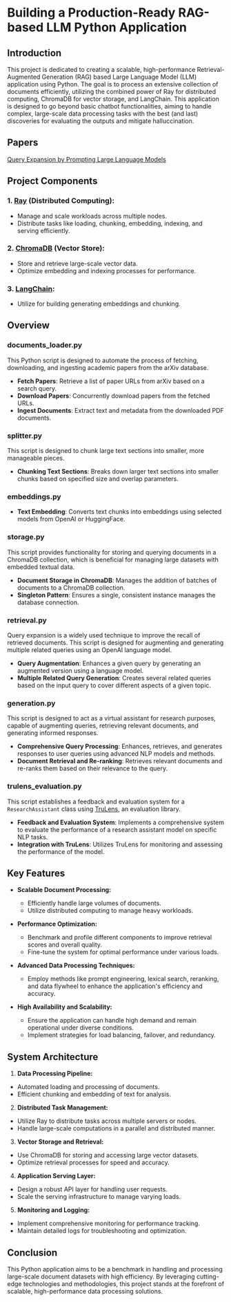 
# Building a Production-Ready RAG-based LLM Python Application

## Introduction

This project is dedicated to creating a scalable, high-performance Retrieval-Augmented Generation (RAG) based Large Language Model (LLM) application using Python. The goal is to process an extensive collection of documents efficiently, utilizing the combined power of Ray for distributed computing, ChromaDB for vector storage, and LangChain. This application is designed to go beyond basic chatbot functionalities, aiming to handle complex, large-scale data processing tasks with the best (and last) discoveries for evaluating the outputs and mitigate halluccination.
## Papers
[Query Expansion by Prompting Large Language Models](https://arxiv.org/abs/2305.03653)

## Project Components

### 1. **[Ray](https://github.com/ray-project/ray) (Distributed Computing):**
 - Manage and scale workloads across multiple nodes.
 - Distribute tasks like loading, chunking, embedding, indexing, and serving efficiently.

### 2. **[ChromaDB](https://github.com/chroma-core/chroma) (Vector Store):**
 - Store and retrieve large-scale vector data.
 - Optimize embedding and indexing processes for performance.

### 3. **[LangChain](https://github.com/langchain-ai/langchain):**
 - Utilize for building generating embeddings and chunking.

## Overview
### documents_loader.py
This Python script is designed to automate the process of fetching, downloading, and ingesting academic papers from the arXiv database.
-   **Fetch Papers**: Retrieve a list of paper URLs from arXiv based on a search query.
-   **Download Papers**: Concurrently download papers from the fetched URLs.
-   **Ingest Documents**: Extract text and metadata from the downloaded PDF documents.
### splitter.py
This script is designed to chunk large text sections into smaller, more manageable pieces.
-   **Chunking Text Sections**: Breaks down larger text sections into smaller chunks based on specified size and overlap parameters.
### embeddings.py
-   **Text Embedding**: Converts text chunks into embeddings using selected models from OpenAI or HuggingFace.

### storage.py
This script provides functionality for storing and querying documents in a ChromaDB collection, which is beneficial for managing large datasets with embedded textual data.
-   **Document Storage in ChromaDB**: Manages the addition of batches of documents to a ChromaDB collection.
-   **Singleton Pattern**: Ensures a single, consistent instance manages the database connection.

### retrieval.py
Query expansion is a widely used technique to improve the recall of retrieved documents. This script is designed for augmenting and generating multiple related queries using an OpenAI language model.

-   **Query Augmentation**: Enhances a given query by generating an augmented version using a language model.
-   **Multiple Related Query Generation**: Creates several related queries based on the input query to cover different aspects of a given topic.

### generation.py
This script is designed to act as a virtual assistant for research purposes, capable of augmenting queries, retrieving relevant documents, and generating informed responses.
-   **Comprehensive Query Processing**: Enhances, retrieves, and generates responses to user queries using advanced NLP models and methods.
-   **Document Retrieval and Re-ranking**: Retrieves relevant documents and re-ranks them based on their relevance to the query.

### trulens_evaluation.py

This script establishes a feedback and evaluation system for a `ResearchAssistant` class using [TruLens](https://github.com/truera/trulens/), an evaluation library.
-   **Feedback and Evaluation System**: Implements a comprehensive system to evaluate the performance of a research assistant model on specific NLP tasks.
-   **Integration with TruLens**: Utilizes TruLens for monitoring and assessing the performance of the model.
## Key Features

- **Scalable Document Processing:**
  - Efficiently handle large volumes of documents.
  - Utilize distributed computing to manage heavy workloads.

- **Performance Optimization:**
  - Benchmark and profile different components to improve retrieval scores and overall quality.
  - Fine-tune the system for optimal performance under various loads.

- **Advanced Data Processing Techniques:**
  - Employ methods like prompt engineering, lexical search, reranking, and data flywheel to enhance the application's efficiency and accuracy.

- **High Availability and Scalability:**
  - Ensure the application can handle high demand and remain operational under diverse conditions.
  - Implement strategies for load balancing, failover, and redundancy.

## System Architecture

1. **Data Processing Pipeline:**
  - Automated loading and processing of documents.
   - Efficient chunking and embedding of text for analysis.

2. **Distributed Task Management:**
  - Utilize Ray to distribute tasks across multiple servers or nodes.
   - Handle large-scale computations in a parallel and distributed manner.

3. **Vector Storage and Retrieval:**
  - Use ChromaDB for storing and accessing large vector datasets.
   - Optimize retrieval processes for speed and accuracy.

4. **Application Serving Layer:**
  - Design a robust API layer for handling user requests.
   - Scale the serving infrastructure to manage varying loads.

5. **Monitoring and Logging:**
  - Implement comprehensive monitoring for performance tracking.
   - Maintain detailed logs for troubleshooting and optimization.

## Conclusion

This Python application aims to be a benchmark in handling and processing large-scale document datasets with high efficiency. By leveraging cutting-edge technologies and methodologies, this project stands at the forefront of scalable, high-performance data processing solutions.
